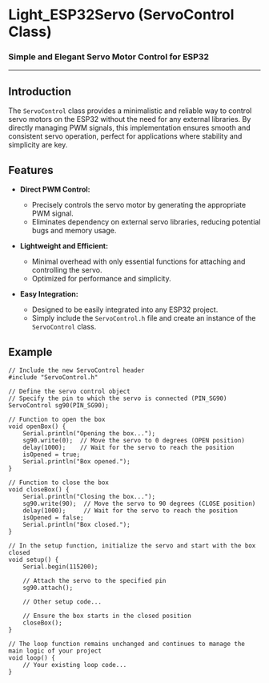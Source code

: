 # Light_ESP32Servo (ServoControl Class)

### Simple and Elegant Servo Motor Control for ESP32

---

## Introduction

The `ServoControl` class provides a minimalistic and reliable way to control servo motors on the ESP32 without the need for any external libraries. By directly managing PWM signals, this implementation ensures smooth and consistent servo operation, perfect for applications where stability and simplicity are key.

## Features

- **Direct PWM Control:**
  - Precisely controls the servo motor by generating the appropriate PWM signal.
  - Eliminates dependency on external servo libraries, reducing potential bugs and memory usage.

- **Lightweight and Efficient:**
  - Minimal overhead with only essential functions for attaching and controlling the servo.
  - Optimized for performance and simplicity.

- **Easy Integration:**
  - Designed to be easily integrated into any ESP32 project.
  - Simply include the `ServoControl.h` file and create an instance of the `ServoControl` class.

## Example

```
// Include the new ServoControl header
#include "ServoControl.h"

// Define the servo control object
// Specify the pin to which the servo is connected (PIN_SG90)
ServoControl sg90(PIN_SG90);

// Function to open the box
void openBox() {
    Serial.println("Opening the box...");
    sg90.write(0);  // Move the servo to 0 degrees (OPEN position)
    delay(1000);    // Wait for the servo to reach the position
    isOpened = true;
    Serial.println("Box opened.");
}

// Function to close the box
void closeBox() {
    Serial.println("Closing the box...");
    sg90.write(90);  // Move the servo to 90 degrees (CLOSE position)
    delay(1000);     // Wait for the servo to reach the position
    isOpened = false;
    Serial.println("Box closed.");
}

// In the setup function, initialize the servo and start with the box closed
void setup() {
    Serial.begin(115200);
    
    // Attach the servo to the specified pin
    sg90.attach();
    
    // Other setup code...

    // Ensure the box starts in the closed position
    closeBox();
}

// The loop function remains unchanged and continues to manage the main logic of your project
void loop() {
    // Your existing loop code...
}

```
